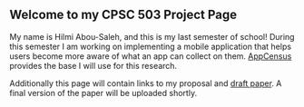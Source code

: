 ## Welcome to my CPSC 503 Project Page

My name is Hilmi Abou-Saleh, and this is my last semester of school! During this semester I am working on implementing a mobile application that helps users become more aware of what an app can collect on them. [AppCensus](https://search.appcensus.io/) provides the base I will use for this research.

Additionally this page will contain links to my proposal and <a href="draft.html">draft paper</a>. A final version of the paper will be uploaded shortly.

